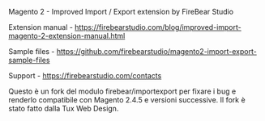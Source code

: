 Magento 2 - Improved Import / Export extension by FireBear Studio  

Extension manual - https://firebearstudio.com/blog/improved-import-magento-2-extension-manual.html

Sample files - https://github.com/firebearstudio/magento2-import-export-sample-files

Support - https://firebearstudio.com/contacts 

Questo è un fork del modulo firebear/importexport per fixare i bug e renderlo compatibile con Magento 2.4.5 e versioni successive.
Il fork è stato fatto dalla Tux Web Design.

